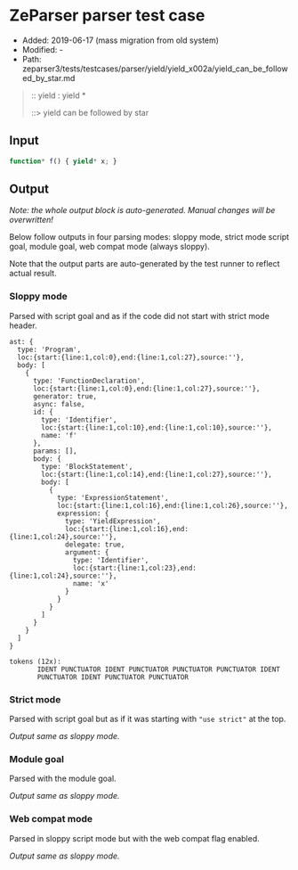 # ZeParser parser test case

- Added: 2019-06-17 (mass migration from old system)
- Modified: -
- Path: zeparser3/tests/testcases/parser/yield/yield_x002a/yield_can_be_followed_by_star.md

> :: yield : yield *
>
> ::> yield can be followed by star

## Input

`````js
function* f() { yield* x; }
`````

## Output

_Note: the whole output block is auto-generated. Manual changes will be overwritten!_

Below follow outputs in four parsing modes: sloppy mode, strict mode script goal, module goal, web compat mode (always sloppy).

Note that the output parts are auto-generated by the test runner to reflect actual result.

### Sloppy mode

Parsed with script goal and as if the code did not start with strict mode header.

`````
ast: {
  type: 'Program',
  loc:{start:{line:1,col:0},end:{line:1,col:27},source:''},
  body: [
    {
      type: 'FunctionDeclaration',
      loc:{start:{line:1,col:0},end:{line:1,col:27},source:''},
      generator: true,
      async: false,
      id: {
        type: 'Identifier',
        loc:{start:{line:1,col:10},end:{line:1,col:10},source:''},
        name: 'f'
      },
      params: [],
      body: {
        type: 'BlockStatement',
        loc:{start:{line:1,col:14},end:{line:1,col:27},source:''},
        body: [
          {
            type: 'ExpressionStatement',
            loc:{start:{line:1,col:16},end:{line:1,col:26},source:''},
            expression: {
              type: 'YieldExpression',
              loc:{start:{line:1,col:16},end:{line:1,col:24},source:''},
              delegate: true,
              argument: {
                type: 'Identifier',
                loc:{start:{line:1,col:23},end:{line:1,col:24},source:''},
                name: 'x'
              }
            }
          }
        ]
      }
    }
  ]
}

tokens (12x):
       IDENT PUNCTUATOR IDENT PUNCTUATOR PUNCTUATOR PUNCTUATOR IDENT
       PUNCTUATOR IDENT PUNCTUATOR PUNCTUATOR
`````

### Strict mode

Parsed with script goal but as if it was starting with `"use strict"` at the top.

_Output same as sloppy mode._

### Module goal

Parsed with the module goal.

_Output same as sloppy mode._

### Web compat mode

Parsed in sloppy script mode but with the web compat flag enabled.

_Output same as sloppy mode._
